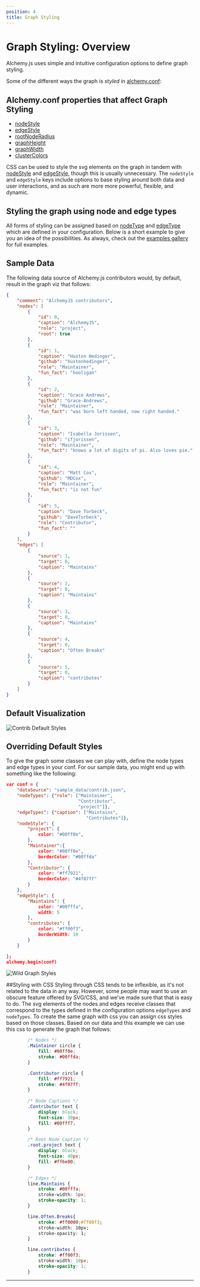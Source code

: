 ```yaml
---
position: 4
title: Graph Styling
---
```


# Graph Styling: Overview

Alchemy.js uses simple and intuitive configuration options to define graph styling.

Some of the different ways the graph is *styled* in [alchemy.conf](#Configuration): 

## Alchemy.conf properties that affect Graph Styling

  * [nodeStyle](#nodeStyle)
  * [edgeStyle](#edgeStyle)
  * [rootNodeRadius](#rootnoderadius)
  * [graphHeight](#graphheight)
  * [graphWidth](#graphwidth)
  * [clusterColors](#clustercolors)

CSS can be used to style the svg elements on the graph in tandem with [nodeStyle](#nodeStyle) and [edgeStyle](#edgeStyle), though this is usually unnecessary.
The `nodeStyle` and `edgeStyle` keys include options to base styling around both data and user interactions, and as such are more more powerful, flexible, and dynamic.

## Styling the graph using node and edge types

All forms of styling can be assigned based on [nodeType](#nodetype) and [edgeType](#edgetype) which are defined in your configuration. Below is a short example to give you an idea of the possibilities. As always, check out the [examples gallery](/#/examples) for full examples.


## Sample Data

The following data source of Alchemy.js contributors would, by default, result in the graph viz that follows:

~~~ json
{
    "comment": "AlchemyJS contributors",
    "nodes": [
        {
            "id": 0,
            "caption": "AlchemyJS",
            "role": "project",
            "root": true
        },
        {
            "id": 1,
            "caption": "Huston Hedinger",
            "github": "hustonhedinger",
            "role": "Maintainer",
            "fun_fact": "hooligan"
        },
        {
            "id": 2,
            "caption": "Grace Andrews",
            "github": "Grace-Andrews",
            "role": "Maintainer",
            "fun_fact": "was born left handed, now right handed."
        },
        {
            "id": 3,
            "caption": "Isabella Jorissen",
            "github": "ifjorissen",
            "role": "Maintainer",
            "fun_fact": "knows a lot of digits of pi. Also loves pie."
        },
        {
            "id": 4,
            "caption": "Matt Cox",
            "github": "MDCox",
            "role": "Maintainer",
            "fun_fact": "is not fun"
        },
        {
            "id": 5,
            "caption": "Dave Torbeck",
            "github": "DaveTorbeck",
            "role": "Contributor",
            "fun_fact": ""
        }
    ],
    "edges": [
        {
            "source": 1,
            "target": 0,
            "caption": "Maintains"
        },
        {
            "source": 2,
            "target": 0,
            "caption": "Maintains"
        },
        {
            "source": 3,
            "target": 0,
            "caption": "Maintains"
        },
        {
            "source": 4,
            "target": 0,
            "caption": "Often Breaks"
        },
        {
            "source": 5,
            "target": 0,
            "caption": "contributes"
        }
    ]
}
~~~ 


## Default Visualization 

![Contrib Default Styles](img/graphstyling1.png)    

## Overriding Default Styles

To give the graph some classes we can play with, define the node types and edge types in your conf.  For our sample data, you might end up with something like the following:

~~~ json
var conf = {
    "dataSource": "sample_data/contrib.json",
    "nodeTypes": {"role": ["Maintainer",
                           "Contributor",
                           "project"]},
    "edgeTypes": {"caption": ["Maintains",
                              "Contributes"]},
    "nodeStyle": {
        "project": {
            color: "#00ff0e",
        },
        "Maintainer":{
            color: "#00ff0e",
            borderColor: "#00ffda"
        },
        "Contributor": {
            color: "#ff7921",
            borderColor: "#4f07ff"
        }
    },
    "edgeStyle": {
        "Maintains": {
            color: "#00fffa",
            width: 5
        },
        "contributes": {
            color: "#ff00f3",
            borderWidth: 10
        }
    }

};
alchemy.begin(conf)
~~~

![Wild Graph Styles](img/graphstyling2.png)

##Styling with CSS
Styling through CSS tends to be inflexible, as it's not related to the data in any way.  However, some people may want to use an obscure feature offered by SVG/CSS, and we've made sure that that is easy to do. The svg elements of the nodes and edges receive classes that correspond to the types defined in the configuration options `edgeTypes` and `nodeTypes`. To create the same graph with css you can assign css styles based on those classes.  Based on our data and this example we can use this css to generate the graph that follows:

~~~ css
        /* Nodes */
        .Maintainer circle {
            fill: #00ff0e;
            stroke: #00ffda;
        }

        .Contributor circle {
            fill: #ff7921;
            stroke: #4f07ff;
        }
        
        /* Node Captions */
        .Contributor text {
            display: block;
            font-size: 30px;
            fill: #00fff7;
        }

        /* Root Node Caption */
        .root.project text {
            display: block;
            font-size: 40px;
            fill: #ff6e00;
        }

        /* Edges */
        line.Maintains {
            stroke: #00fffa;
            stroke-width: 5px;
            stroke-opacity: 1;
        }

        line.Often.Breaks{
            stroke: #ff0000;#ff00f3;
            stroke-width: 10px;
            stroke-opacity: 1;
        }

        line.contributes {
            stroke: #ff00f3;
            stroke-width: 10px;
            stroke-opacity: 1;
        }
~~~



____
